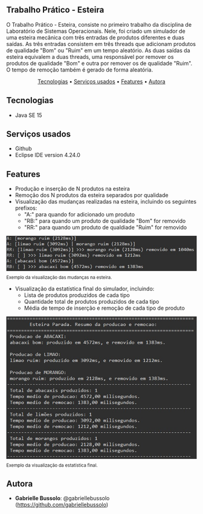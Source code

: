 ## Trabalho Prático - Esteira
 
O Trabalho Prático - Esteira, consiste no primeiro trabalho da disciplina de Laboratório de Sistemas Operacionais. Nele, foi criado um simulador de uma esteira mecânica com três entradas de produtos diferentes e duas saídas.
As três entradas consistem em três threads que adicionam produtos de qualidade "Bom" ou "Ruim" em um tempo aleatório. As duas saídas da esteira equivalem a duas threads, uma responsável por remover os produtos de qualidade "Bom" e outra por remover os de qualidade "Ruim". O tempo de remoção também é gerado de forma aleatória.

<p align="center">
 <a href="#tecnologias">Tecnologias</a> •
 <a href="#serviços-usados">Serviços usados</a> • 
 <a href="#features">Features</a> • 
 <a href="#autora">Autora</a>
</p>
 
## Tecnologias 
  
* Java SE 15
 
## Serviços usados
 
* Github
* Eclipse IDE version 4.24.0

## Features
 
* Produção e inserção de N produtos na esteira
* Remoção dos N produtos da esteira separados por qualidade
* Visualização das mudanças realizadas na esteira, incluindo os seguintes prefixos:
  * "A:" para quando for adicionado um produto
  * "RB:" para quando um produto de qualidade "Bom" for removido
  * "RR:" para quando um produto de qualdiade "Ruim" for removido  

![Imagem da execução do código](Esteira_execucao.jpg )                                                                                                          
<sub>Exemplo da visualização das mudanças na esteira.</sub>

* Visualização da estatística final do simulador, incluindo:
  * Lista de produtos produzidos de cada tipo
  * Quantidade total de produtos produzidos de cada tipo
  * Média de tempo de inserção e remoção de cada tipo de produto

![Imagem da impressão da estatística final durante a execução do código](Esteira_resumo.jpg )                                                                  
<sub>Exemplo da visualização da estatística final.</sub>  
 
## Autora
 
* **Gabrielle Bussolo**: @gabriellebussolo (https://github.com/gabriellebussolo)
